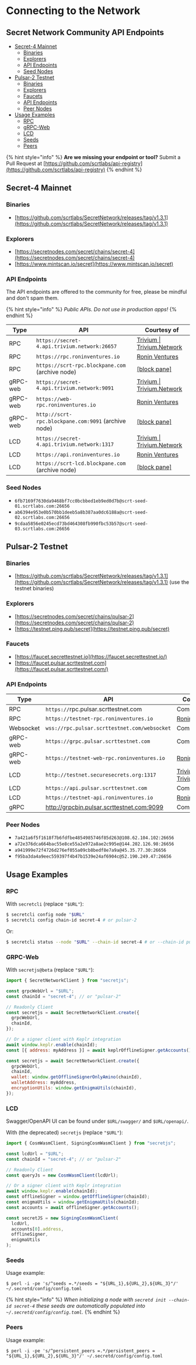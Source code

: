 # Connecting to the Network

## Secret Network Community API Endpoints

* [Secret-4 Mainnet](https://github.com/scrtlabs/api-registry#secret-4-mainnet)
  * [Binaries](https://github.com/scrtlabs/api-registry#binaries)
  * [Explorers](https://github.com/scrtlabs/api-registry#explorers)
  * [API Endpoints](https://github.com/scrtlabs/api-registry#api-endpoints)
  * [Seed Nodes](https://github.com/scrtlabs/api-registry#seed-nodes)
* [Pulsar-2 Testnet](https://github.com/scrtlabs/api-registry#pulsar-2-testnet)
  * [Binaries](https://github.com/scrtlabs/api-registry#binaries-1)
  * [Explorers](https://github.com/scrtlabs/api-registry#explorers-1)
  * [Faucets](https://github.com/scrtlabs/api-registry#faucets)
  * [API Endpoints](https://github.com/scrtlabs/api-registry#api-endpoints-1)
  * [Peer Nodes](https://github.com/scrtlabs/api-registry#peer-nodes)
* [Usage Examples](https://github.com/scrtlabs/api-registry#usage-examples)
  * [RPC](https://github.com/scrtlabs/api-registry#rpc)
  * [gRPC-Web](https://github.com/scrtlabs/api-registry#grpc-web)
  * [LCD](https://github.com/scrtlabs/api-registry#lcd)
  * [Seeds](https://github.com/scrtlabs/api-registry#seeds)
  * [Peers](https://github.com/scrtlabs/api-registry#peers)

{% hint style="info" %}
**Are we missing your endpoint or tool?** Submit a Pull Request at [https://github.com/scrtlabs/api-registry](https://github.com/scrtlabs/api-registry)
{% endhint %}

## Secret-4 Mainnet

### Binaries

* [https://github.com/scrtlabs/SecretNetwork/releases/tag/v1.3.1](https://github.com/scrtlabs/SecretNetwork/releases/tag/v1.3.1)

### Explorers

* [https://secretnodes.com/secret/chains/secret-4](https://secretnodes.com/secret/chains/secret-4)
* [https://www.mintscan.io/secret](https://www.mintscan.io/secret)

### API Endpoints

The API endpoints are offered to the community for free, please be mindful and don't spam them.

{% hint style="info" %}
&#x20;_Public APIs. Do not use in production apps!_&#x20;
{% endhint %}

| Type     | API                                                 | Courtesy of                                                                                                                                        |
| -------- | --------------------------------------------------- | -------------------------------------------------------------------------------------------------------------------------------------------------- |
| RPC      | `https://secret-4.api.trivium.network:26657`        | [Trivium \| Trivium.Network](https://wallet.keplr.app/#/secret/stake?modal=detail\&validator=secretvaloper1ahawe276d250zpxt0xgpfg63ymmu63a0svuvgw) |
| RPC      | `https://rpc.roninventures.io`                      | [Ronin Ventures](https://wallet.keplr.app/#/secret/stake?modal=detail\&validator=secretvaloper1fpf4rt42pr34ccef4wwuw4ljpm4flath8cwfgh)             |
| RPC      | `https://scrt-rpc.blockpane.com` (archive node)     | [\[block pane\]](https://wallet.keplr.app/#/secret/stake?modal=detail\&validator=secretvaloper1tmtcu980raqvypdf0dd6hsgh6qcm7ex7l29u58)             |
| gRPC-web | `https://secret-4.api.trivium.network:9091`         | [Trivium \| Trivium.Network](https://wallet.keplr.app/#/secret/stake?modal=detail\&validator=secretvaloper1ahawe276d250zpxt0xgpfg63ymmu63a0svuvgw) |
| gRPC-web | `https://web-rpc.roninventures.io`                  | [Ronin Ventures](https://wallet.keplr.app/#/secret/stake?modal=detail\&validator=secretvaloper1fpf4rt42pr34ccef4wwuw4ljpm4flath8cwfgh)             |
| gRPC-web | `http://scrt-rpc.blockpane.com:9091` (archive node) | [\[block pane\]](https://wallet.keplr.app/#/secret/stake?modal=detail\&validator=secretvaloper1tmtcu980raqvypdf0dd6hsgh6qcm7ex7l29u58)             |
| LCD      | `https://secret-4.api.trivium.network:1317`         | [Trivium \| Trivium.Network](https://wallet.keplr.app/#/secret/stake?modal=detail\&validator=secretvaloper1ahawe276d250zpxt0xgpfg63ymmu63a0svuvgw) |
| LCD      | `https://api.roninventures.io`                      | [Ronin Ventures](https://wallet.keplr.app/#/secret/stake?modal=detail\&validator=secretvaloper1fpf4rt42pr34ccef4wwuw4ljpm4flath8cwfgh)             |
| LCD      | `https://scrt-lcd.blockpane.com` (archive node)     | [\[block pane\]](https://wallet.keplr.app/#/secret/stake?modal=detail\&validator=secretvaloper1tmtcu980raqvypdf0dd6hsgh6qcm7ex7l29u58)             |

### Seed Nodes

* `6fb7169f7630da9468bf7cc0bcbbed1eb9ed0d7b@scrt-seed-01.scrtlabs.com:26656`
* `ab6394e953e0b570bb1deeb5a8b387aa0dc6188a@scrt-seed-02.scrtlabs.com:26656`
* `9cdaa5856e0245ecd73bd464308fb990fbc53b57@scrt-seed-03.scrtlabs.com:26656`

## Pulsar-2 Testnet

### Binaries

* [https://github.com/scrtlabs/SecretNetwork/releases/tag/v1.3.1](https://github.com/scrtlabs/SecretNetwork/releases/tag/v1.3.1) (use the testnet binaries)

### Explorers

* [https://secretnodes.com/secret/chains/pulsar-2](https://secretnodes.com/secret/chains/pulsar-2)
* [https://testnet.ping.pub/secret](https://testnet.ping.pub/secret)

### Faucets

* [https://faucet.secrettestnet.io](https://faucet.secrettestnet.io/)
* [https://faucet.pulsar.scrttestnet.com](https://faucet.pulsar.scrttestnet.com/)

### API Endpoints

| Type      | API                                          | Courtesy of                                                                                                                                        |
| --------- | -------------------------------------------- | -------------------------------------------------------------------------------------------------------------------------------------------------- |
| RPC       | `https://`rpc.pulsar.scrttestnet.com         | Community                                                                                                                                          |
| RPC       | `https://testnet-rpc.roninventures.io`       | [Ronin Ventures](https://wallet.keplr.app/#/secret/stake?modal=detail\&validator=secretvaloper1fpf4rt42pr34ccef4wwuw4ljpm4flath8cwfgh)             |
| Websocket | `wss://rpc.pulsar.scrttestnet.com/websocket` | Community                                                                                                                                          |
| gRPC-web  | `https://grpc.pulsar.scrttestnet.com`        | Community                                                                                                                                          |
| gRPC-web  | `https://testnet-web-rpc.roninventures.io`   | [Ronin Ventures](https://wallet.keplr.app/#/secret/stake?modal=detail\&validator=secretvaloper1fpf4rt42pr34ccef4wwuw4ljpm4flath8cwfgh)             |
| LCD       | `http://testnet.securesecrets.org:1317`      | [Trivium \| Trivium.Network](https://wallet.keplr.app/#/secret/stake?modal=detail\&validator=secretvaloper1ahawe276d250zpxt0xgpfg63ymmu63a0svuvgw) |
| LCD       | `https://api.pulsar.scrttestnet.com`         | Community                                                                                                                                          |
| LCD       | `https://testnet-api.roninventures.io`       | [Ronin Ventures](https://wallet.keplr.app/#/secret/stake?modal=detail\&validator=secretvaloper1fpf4rt42pr34ccef4wwuw4ljpm4flath8cwfgh)             |
| gRPC      | http://grpcbin.pulsar.scrttestnet.com:9099   | Community                                                                                                                                          |

### Peer Nodes

* `7a421a6f5f1618f7b6fdfbe4854985746f85d263@108.62.104.102:26656`
* `a72e376dca664bac55e8ce55a2e972a8ae2c995e@144.202.126.98:26656`
* `a941999e72f4726d276ef055a09cb8bedf8e7a9a@45.35.77.30:26656`
* `f95ba3da4a9eec559397f4b47b1539e24af6904c@52.190.249.47:26656`

## Usage Examples

### RPC

With `secretcli` (replace `"$URL"`):

```bash
$ secretcli config node "$URL"
$ secretcli config chain-id secret-4 # or pulsar-2
```

Or:

```bash
$ secretcli status --node "$URL" --chain-id secret-4 # or --chain-id pulsar-2
```

### GRPC-Web

With `secretjs@beta` (replace `"$URL"`):

```javascript
import { SecretNetworkClient } from "secretjs";

const grpcWebUrl = "$URL";
const chainId = "secret-4"; // or "pulsar-2"

// Readonly Client
const secretjs = await SecretNetworkClient.create({
  grpcWebUrl,
  chainId,
});

// Or a signer client with Keplr integration
await window.keplr.enable(chainId);
const [{ address: myAddress }] = await keplrOfflineSigner.getAccounts();

const secretjs = await SecretNetworkClient.create({
  grpcWebUrl,
  chainId,
  wallet: window.getOfflineSignerOnlyAmino(chainId),
  walletAddress: myAddress,
  encryptionUtils: window.getEnigmaUtils(chainId),
});
```

### LCD

Swagger/OpenAPI UI can be found under `$URL/swagger/` and `$URL/openapi/`.

With (the deprecated) `secretjs` (replace `"$URL"`):

```javascript
import { CosmWasmClient, SigningCosmWasmClient } from "secretjs";

const lcdUrl = "$URL";
const chainId = "secret-4"; // or "pulsar-2"

// Readonly Client
const queryJs = new CosmWasmClient(lcdUrl);

// Or a signer client with Keplr integration
await window.keplr.enable(chainId);
const offlineSigner = window.getOfflineSigner(chainId);
const enigmaUtils = window.getEnigmaUtils(chainId);
const accounts = await offlineSigner.getAccounts();

const secretJS = new SigningCosmWasmClient(
  lcdUrl,
  accounts[0].address,
  offlineSigner,
  enigmaUtils
);
```

### Seeds

Usage example:

```shell
$ perl -i -pe 's/^seeds =.*/seeds = "${URL_1},${URL_2},${URL_3}"/' ~/.secretd/config/config.toml
```

{% hint style="info" %}
_When initializing a node with `secretd init --chain-id secret-4` these seeds are automatically populated into `~/.secretd/config/config.toml`._
{% endhint %}

### Peers

Usage example:

```shell
$ perl -i -pe 's/^persistent_peers =.*/persistent_peers = "${URL_1},${URL_2},${URL_3}"/' ~/.secretd/config/config.toml

```
